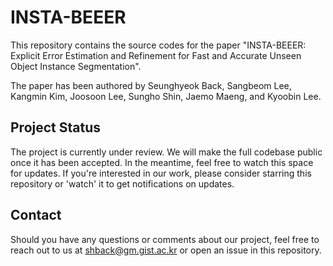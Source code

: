 # INSTA-BEEER

This repository contains the source codes for the paper "INSTA-BEEER: Explicit Error Estimation and Refinement for Fast and Accurate Unseen Object Instance Segmentation". 

The paper has been authored by Seunghyeok Back, Sangbeom Lee, Kangmin Kim, Joosoon Lee, Sungho Shin, Jaemo Maeng, and Kyoobin Lee.

## Project Status

The project is currently under review. We will make the full codebase public once it has been accepted. In the meantime, feel free to watch this space for updates. If you're interested in our work, please consider starring this repository or 'watch' it to get notifications on updates.

## Contact

Should you have any questions or comments about our project, feel free to reach out to us at <shback@gm.gist.ac.kr> or open an issue in this repository.

